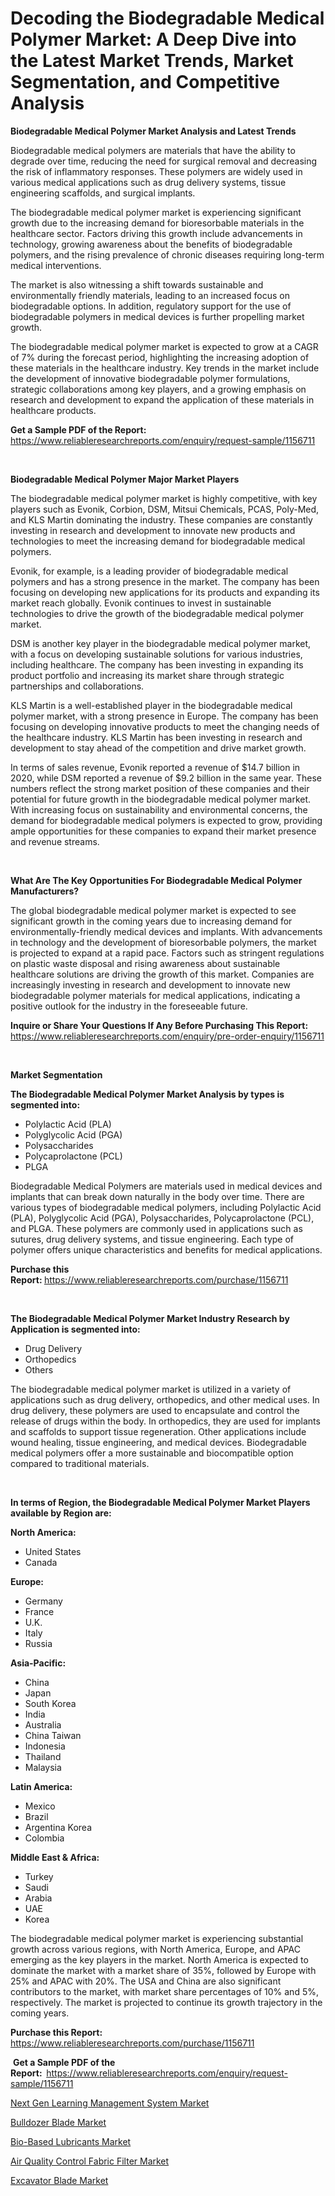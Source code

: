 <p><h1>Decoding the Biodegradable Medical Polymer Market: A Deep Dive into the Latest Market Trends, Market Segmentation, and Competitive Analysis</h1></p><p><strong>Biodegradable Medical Polymer Market Analysis and Latest Trends</strong></p>
<p><p>Biodegradable medical polymers are materials that have the ability to degrade over time, reducing the need for surgical removal and decreasing the risk of inflammatory responses. These polymers are widely used in various medical applications such as drug delivery systems, tissue engineering scaffolds, and surgical implants.</p><p>The biodegradable medical polymer market is experiencing significant growth due to the increasing demand for bioresorbable materials in the healthcare sector. Factors driving this growth include advancements in technology, growing awareness about the benefits of biodegradable polymers, and the rising prevalence of chronic diseases requiring long-term medical interventions.</p><p>The market is also witnessing a shift towards sustainable and environmentally friendly materials, leading to an increased focus on biodegradable options. In addition, regulatory support for the use of biodegradable polymers in medical devices is further propelling market growth.</p><p>The biodegradable medical polymer market is expected to grow at a CAGR of 7% during the forecast period, highlighting the increasing adoption of these materials in the healthcare industry. Key trends in the market include the development of innovative biodegradable polymer formulations, strategic collaborations among key players, and a growing emphasis on research and development to expand the application of these materials in healthcare products.</p></p>
<p><strong>Get a Sample PDF of the Report:&nbsp;</strong> <a href="https://www.reliableresearchreports.com/enquiry/request-sample/1156711">https://www.reliableresearchreports.com/enquiry/request-sample/1156711</a></p>
<p>&nbsp;</p>
<p><strong>Biodegradable Medical Polymer Major Market Players</strong></p>
<p><p>The biodegradable medical polymer market is highly competitive, with key players such as Evonik, Corbion, DSM, Mitsui Chemicals, PCAS, Poly-Med, and KLS Martin dominating the industry. These companies are constantly investing in research and development to innovate new products and technologies to meet the increasing demand for biodegradable medical polymers.</p><p>Evonik, for example, is a leading provider of biodegradable medical polymers and has a strong presence in the market. The company has been focusing on developing new applications for its products and expanding its market reach globally. Evonik continues to invest in sustainable technologies to drive the growth of the biodegradable medical polymer market.</p><p>DSM is another key player in the biodegradable medical polymer market, with a focus on developing sustainable solutions for various industries, including healthcare. The company has been investing in expanding its product portfolio and increasing its market share through strategic partnerships and collaborations.</p><p>KLS Martin is a well-established player in the biodegradable medical polymer market, with a strong presence in Europe. The company has been focusing on developing innovative products to meet the changing needs of the healthcare industry. KLS Martin has been investing in research and development to stay ahead of the competition and drive market growth.</p><p>In terms of sales revenue, Evonik reported a revenue of $14.7 billion in 2020, while DSM reported a revenue of $9.2 billion in the same year. These numbers reflect the strong market position of these companies and their potential for future growth in the biodegradable medical polymer market. With increasing focus on sustainability and environmental concerns, the demand for biodegradable medical polymers is expected to grow, providing ample opportunities for these companies to expand their market presence and revenue streams.</p></p>
<p>&nbsp;</p>
<p><strong>What Are The Key Opportunities For Biodegradable Medical Polymer Manufacturers?</strong></p>
<p><p>The global biodegradable medical polymer market is expected to see significant growth in the coming years due to increasing demand for environmentally-friendly medical devices and implants. With advancements in technology and the development of bioresorbable polymers, the market is projected to expand at a rapid pace. Factors such as stringent regulations on plastic waste disposal and rising awareness about sustainable healthcare solutions are driving the growth of this market. Companies are increasingly investing in research and development to innovate new biodegradable polymer materials for medical applications, indicating a positive outlook for the industry in the foreseeable future.</p></p>
<p><strong>Inquire or Share Your Questions If Any Before Purchasing This Report:</strong> <a href="https://www.reliableresearchreports.com/enquiry/pre-order-enquiry/1156711">https://www.reliableresearchreports.com/enquiry/pre-order-enquiry/1156711</a></p>
<p>&nbsp;</p>
<p><strong>Market Segmentation</strong></p>
<p><strong>The Biodegradable Medical Polymer Market Analysis by types is segmented into:</strong></p>
<p><ul><li>Polylactic Acid (PLA)</li><li>Polyglycolic Acid (PGA)</li><li>Polysaccharides</li><li>Polycaprolactone (PCL)</li><li>PLGA</li></ul></p>
<p><p>Biodegradable Medical Polymers are materials used in medical devices and implants that can break down naturally in the body over time. There are various types of biodegradable medical polymers, including Polylactic Acid (PLA), Polyglycolic Acid (PGA), Polysaccharides, Polycaprolactone (PCL), and PLGA. These polymers are commonly used in applications such as sutures, drug delivery systems, and tissue engineering. Each type of polymer offers unique characteristics and benefits for medical applications.</p></p>
<p><strong>Purchase this Report:&nbsp;</strong><a href="https://www.reliableresearchreports.com/purchase/1156711">https://www.reliableresearchreports.com/purchase/1156711</a></p>
<p>&nbsp;</p>
<p><strong>The Biodegradable Medical Polymer Market Industry Research by Application is segmented into:</strong></p>
<p><ul><li>Drug Delivery</li><li>Orthopedics</li><li>Others</li></ul></p>
<p><p>The biodegradable medical polymer market is utilized in a variety of applications such as drug delivery, orthopedics, and other medical uses. In drug delivery, these polymers are used to encapsulate and control the release of drugs within the body. In orthopedics, they are used for implants and scaffolds to support tissue regeneration. Other applications include wound healing, tissue engineering, and medical devices. Biodegradable medical polymers offer a more sustainable and biocompatible option compared to traditional materials.</p></p>
<p>&nbsp;</p>
<p><strong>In terms of Region, the Biodegradable Medical Polymer Market Players available by Region are:</strong></p>
<p>
    <p> <strong> North America: </strong>
        <ul>
            <li>United States</li>
            <li>Canada</li>
        </ul>
        </p> 
    <p> <strong> Europe: </strong>
        <ul>
            <li>Germany</li>
            <li>France</li>
            <li>U.K.</li>
            <li>Italy</li>
            <li>Russia</li>
        </ul>
        </p> 
    <p> <strong> Asia-Pacific: </strong>
        <ul>
            <li>China</li>
            <li>Japan</li>
            <li>South Korea</li>
            <li>India</li>
            <li>Australia</li>
            <li>China Taiwan</li>
            <li>Indonesia</li>
            <li>Thailand</li>
            <li>Malaysia</li>
        </ul>
        </p> 
    <p> <strong> Latin America: </strong>
        <ul>
            <li>Mexico</li>
            <li>Brazil</li>
            <li>Argentina Korea</li>
            <li>Colombia</li>
        </ul>
        </p> 
    <p> <strong> Middle East & Africa: </strong>
        <ul>
            <li>Turkey</li>
            <li>Saudi</li>
            <li>Arabia</li>
            <li>UAE</li>
            <li>Korea</li>
        </ul>
    </p>
    </p>
<p><p>The biodegradable medical polymer market is experiencing substantial growth across various regions, with North America, Europe, and APAC emerging as the key players in the market. North America is expected to dominate the market with a market share of 35%, followed by Europe with 25% and APAC with 20%. The USA and China are also significant contributors to the market, with market share percentages of 10% and 5%, respectively. The market is projected to continue its growth trajectory in the coming years.</p></p>
<p><strong>Purchase this Report: </strong><a href="https://www.reliableresearchreports.com/purchase/1156711">https://www.reliableresearchreports.com/purchase/1156711</a></p>
<p>&nbsp;<strong>Get a Sample PDF of the Report:&nbsp;&nbsp;</strong><a href="https://www.reliableresearchreports.com/enquiry/request-sample/1156711">https://www.reliableresearchreports.com/enquiry/request-sample/1156711</a></p>
<p><strong></strong></p>
<p><p><a href="https://issuu.com/reportprime-2/docs/next-gen-learning-management-system-market-size-20">Next Gen Learning Management System Market</a></p><p><a href="https://medium.com/@judyolson40/bulldozer-blade-market-size-and-market-trends-complete-industry-overview-2024-to-2031-f6527ac05908">Bulldozer Blade Market</a></p><p><a href="https://github.com/sougarounis/Market-Research-Report-List-1/blob/main/bio-based-lubricants-market.md">Bio-Based Lubricants Market</a></p><p><a href="https://issuu.com/reportprime-2/docs/air-quality-control-fabric-filter-market-size-2030">Air Quality Control Fabric Filter Market</a></p><p><a href="https://medium.com/@judyolson40/excavator-blade-market-report-reveals-the-latest-trends-and-growth-opportunities-of-this-market-4aa0b9b94408">Excavator Blade Market</a></p></p>